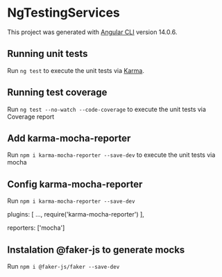 # NgTestingServices

This project was generated with [Angular CLI](https://github.com/angular/angular-cli) version 14.0.6.


## Running unit tests

Run `ng test` to execute the unit tests via [Karma](https://karma-runner.github.io).

## Running test coverage

Run `ng test --no-watch --code-coverage` to execute the unit tests via Coverage report

## Add karma-mocha-reporter

Run `npm i karma-mocha-reporter --save-dev` to execute the unit tests via mocha

## Config karma-mocha-reporter

Run `npm i karma-mocha-reporter --save-dev`

plugins: [
      ...,
      require('karma-mocha-reporter')
],

reporters: ['mocha']

## Instalation @faker-js to generate mocks

Run ` npm i @faker-js/faker --save-dev `
